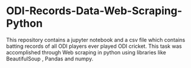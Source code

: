 # ODI-Records-Data-Web-Scraping-Python
This repository contains a jupyter notebook and a csv file which contains batting records of all ODI players ever played ODI cricket. This task was accomplished through Web scraping in python using libraries like BeautifulSoup , Pandas and numpy.
